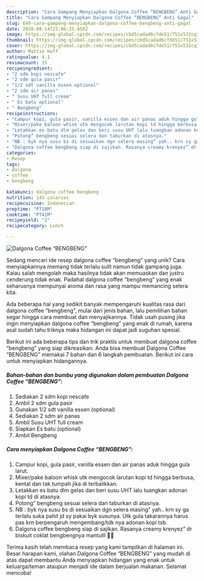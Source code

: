 ```yaml
---
description: "Cara Gampang Menyiapkan Dalgona Coffee “BENGBENG” Anti Gagal"
title: "Cara Gampang Menyiapkan Dalgona Coffee “BENGBENG” Anti Gagal"
slug: 649-cara-gampang-menyiapkan-dalgona-coffee-bengbeng-anti-gagal
date: 2020-08-14T23:06:25.656Z
image: https://img-global.cpcdn.com/recipes/cbd5cadad6cfde51/751x532cq70/dalgona-coffee-bengbeng-foto-resep-utama.jpg
thumbnail: https://img-global.cpcdn.com/recipes/cbd5cadad6cfde51/751x532cq70/dalgona-coffee-bengbeng-foto-resep-utama.jpg
cover: https://img-global.cpcdn.com/recipes/cbd5cadad6cfde51/751x532cq70/dalgona-coffee-bengbeng-foto-resep-utama.jpg
author: Mattie Huff
ratingvalue: 4.1
reviewcount: 15
recipeingredient:
- "2 sdm kopi nescafe"
- "2 sdm gula pasir"
- "1/2 sdt vanilla essen optional"
- "2 sdm air panas"
- " Susu UHT full cream"
- " Es batu optional"
- " Bengbeng"
recipeinstructions:
- "Campur kopi, gula pasir, vanilla essen dan air panas aduk hingga gula larut."
- "Mixer/pake baloon whisk utk mengocok larutan kopi td hingga berbusa, kental dan tak tumpah jika di terbalikkan."
- "Letakkan es batu dlm gelas dan beri susu UHT lalu tuangkan adonan kopi td di atasnya."
- "Potong” bengbeng sesuai selera dan taburkan di atasnya."
- "NB : byk nya susu bs di sesuaikan dgn selera masing” yah.. krn sy ga terlalu suka pahit jd sy pakai byk susunya. Utk gula takarannya harus pas krn berpengaruh mengembang/tdk nya adonan kopi tsb."
- "Dalgona coffee bengbeng siap di sajikan. Rasanya creamy krenyez” dr biskuit coklat bengbengnya mantulll 🤤🤤"
categories:
- Resep
tags:
- dalgona
- coffee
- bengbeng

katakunci: dalgona coffee bengbeng 
nutrition: 143 calories
recipecuisine: Indonesian
preptime: "PT10M"
cooktime: "PT41M"
recipeyield: "2"
recipecategory: Lunch

---
```



![Dalgona Coffee “BENGBENG”](https://img-global.cpcdn.com/recipes/cbd5cadad6cfde51/751x532cq70/dalgona-coffee-bengbeng-foto-resep-utama.jpg)

Sedang mencari ide resep dalgona coffee “bengbeng” yang unik? Cara menyiapkannya memang tidak terlalu sulit namun tidak gampang juga. Kalau salah mengolah maka hasilnya tidak akan memuaskan dan justru cenderung tidak enak. Padahal dalgona coffee “bengbeng” yang enak seharusnya mempunyai aroma dan rasa yang mampu memancing selera kita.



Ada beberapa hal yang sedikit banyak mempengaruhi kualitas rasa dari dalgona coffee “bengbeng”, mulai dari jenis bahan, lalu pemilihan bahan segar hingga cara membuat dan menyajikannya. Tidak usah pusing jika ingin menyiapkan dalgona coffee “bengbeng” yang enak di rumah, karena asal sudah tahu triknya maka hidangan ini dapat jadi suguhan spesial.


Berikut ini ada beberapa tips dan trik praktis untuk membuat dalgona coffee “bengbeng” yang siap dikreasikan. Anda bisa membuat Dalgona Coffee “BENGBENG” memakai 7 bahan dan 6 langkah pembuatan. Berikut ini cara untuk menyiapkan hidangannya.

<!--inarticleads1-->

##### Bahan-bahan dan bumbu yang digunakan dalam pembuatan Dalgona Coffee “BENGBENG”:

1. Sediakan 2 sdm kopi nescafe
1. Ambil 2 sdm gula pasir
1. Gunakan 1/2 sdt vanilla essen (optional)
1. Sediakan 2 sdm air panas
1. Ambil  Susu UHT full cream
1. Siapkan  Es batu (optional)
1. Ambil  Bengbeng




<!--inarticleads2-->

##### Cara menyiapkan Dalgona Coffee “BENGBENG”:

1. Campur kopi, gula pasir, vanilla essen dan air panas aduk hingga gula larut.
1. Mixer/pake baloon whisk utk mengocok larutan kopi td hingga berbusa, kental dan tak tumpah jika di terbalikkan.
1. Letakkan es batu dlm gelas dan beri susu UHT lalu tuangkan adonan kopi td di atasnya.
1. Potong” bengbeng sesuai selera dan taburkan di atasnya.
1. NB : byk nya susu bs di sesuaikan dgn selera masing” yah.. krn sy ga terlalu suka pahit jd sy pakai byk susunya. Utk gula takarannya harus pas krn berpengaruh mengembang/tdk nya adonan kopi tsb.
1. Dalgona coffee bengbeng siap di sajikan. Rasanya creamy krenyez” dr biskuit coklat bengbengnya mantulll 🤤🤤




Terima kasih telah membaca resep yang kami tampilkan di halaman ini. Besar harapan kami, olahan Dalgona Coffee “BENGBENG” yang mudah di atas dapat membantu Anda menyiapkan hidangan yang enak untuk keluarga/teman ataupun menjadi ide dalam berjualan makanan. Selamat mencoba!
